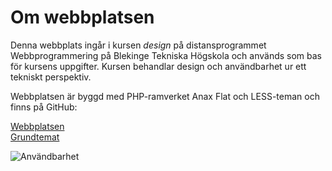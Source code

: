Om webbplatsen
==============

Denna webbplats ingår i kursen *design* på distansprogrammet Webbprogrammering på Blekinge Tekniska Högskola 
och används som bas för kursens uppgifter. Kursen behandlar design och användbarhet ur ett tekniskt perspektiv.

Webbplatsen är byggd med PHP-ramverket Anax Flat och LESS-teman och finns på GitHub:

[Webbplatsen](https://github.com/lrc-se/bth-anax-flat)<br>
[Grundtemat](https://github.com/lrc-se/bth-anax-flat-theme)

![Användbarhet](img/user.png)
